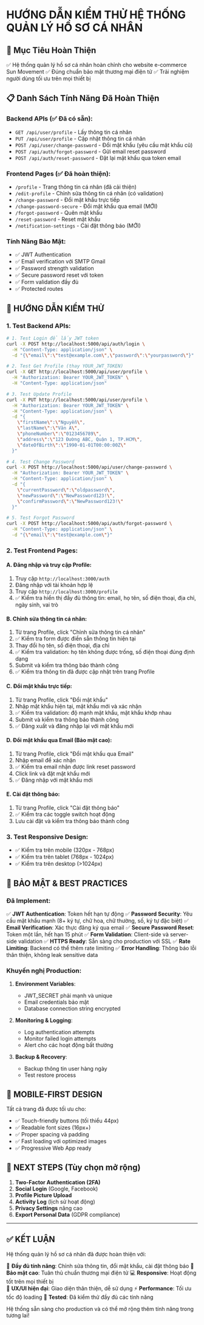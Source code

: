 # HƯỚNG DẪN KIỂM THỬ HỆ THỐNG QUẢN LÝ HỒ SƠ CÁ NHÂN

## 🎯 Mục Tiêu Hoàn Thiện
✅ Hệ thống quản lý hồ sơ cá nhân hoàn chỉnh cho website e-commerce Sun Movement
✅ Đúng chuẩn bảo mật thương mại điện tử
✅ Trải nghiệm người dùng tối ưu trên mọi thiết bị

## 📋 Danh Sách Tính Năng Đã Hoàn Thiện

### Backend APIs (✅ Đã có sẵn):
- `GET /api/user/profile` - Lấy thông tin cá nhân
- `PUT /api/user/profile` - Cập nhật thông tin cá nhân  
- `POST /api/user/change-password` - Đổi mật khẩu (yêu cầu mật khẩu cũ)
- `POST /api/auth/forgot-password` - Gửi email reset password
- `POST /api/auth/reset-password` - Đặt lại mật khẩu qua token email

### Frontend Pages (✅ Đã hoàn thiện):
- `/profile` - Trang thông tin cá nhân (đã cải thiện)
- `/edit-profile` - Chỉnh sửa thông tin cá nhân (có validation)
- `/change-password` - Đổi mật khẩu trực tiếp
- `/change-password-secure` - Đổi mật khẩu qua email (MỚI)
- `/forgot-password` - Quên mật khẩu
- `/reset-password` - Reset mật khẩu
- `/notification-settings` - Cài đặt thông báo (MỚI)

### Tính Năng Bảo Mật:
- ✅ JWT Authentication
- ✅ Email verification với SMTP Gmail
- ✅ Password strength validation
- ✅ Secure password reset với token
- ✅ Form validation đầy đủ
- ✅ Protected routes

## 🧪 HƯỚNG DẪN KIỂM THỬ

### 1. Test Backend APIs:

```bash
# 1. Test Login để lấy JWT token
curl -X POST http://localhost:5000/api/auth/login \
  -H "Content-Type: application/json" \
  -d "{\"email\":\"test@example.com\",\"password\":\"yourpassword\"}"

# 2. Test Get Profile (thay YOUR_JWT_TOKEN)
curl -X GET http://localhost:5000/api/user/profile \
  -H "Authorization: Bearer YOUR_JWT_TOKEN" \
  -H "Content-Type: application/json"

# 3. Test Update Profile
curl -X PUT http://localhost:5000/api/user/profile \
  -H "Authorization: Bearer YOUR_JWT_TOKEN" \
  -H "Content-Type: application/json" \
  -d "{
    \"firstName\":\"Nguyễn\",
    \"lastName\":\"Văn A\",
    \"phoneNumber\":\"0123456789\",
    \"address\":\"123 Đường ABC, Quận 1, TP.HCM\",
    \"dateOfBirth\":\"1990-01-01T00:00:00Z\"
  }"

# 4. Test Change Password
curl -X POST http://localhost:5000/api/user/change-password \
  -H "Authorization: Bearer YOUR_JWT_TOKEN" \
  -H "Content-Type: application/json" \
  -d "{
    \"currentPassword\":\"oldpassword\",
    \"newPassword\":\"NewPassword123!\",
    \"confirmPassword\":\"NewPassword123!\"
  }"

# 5. Test Forgot Password
curl -X POST http://localhost:5000/api/auth/forgot-password \
  -H "Content-Type: application/json" \
  -d "{\"email\":\"test@example.com\"}"
```

### 2. Test Frontend Pages:

#### A. Đăng nhập và truy cập Profile:
1. Truy cập `http://localhost:3000/auth`
2. Đăng nhập với tài khoản hợp lệ
3. Truy cập `http://localhost:3000/profile`
4. ✅ Kiểm tra hiển thị đầy đủ thông tin: email, họ tên, số điện thoại, địa chỉ, ngày sinh, vai trò

#### B. Chỉnh sửa thông tin cá nhân:
1. Từ trang Profile, click "Chỉnh sửa thông tin cá nhân"
2. ✅ Kiểm tra form được điền sẵn thông tin hiện tại
3. Thay đổi họ tên, số điện thoại, địa chỉ
4. ✅ Kiểm tra validation: họ tên không được trống, số điện thoại đúng định dạng
5. Submit và kiểm tra thông báo thành công
6. ✅ Kiểm tra thông tin đã được cập nhật trên trang Profile

#### C. Đổi mật khẩu trực tiếp:
1. Từ trang Profile, click "Đổi mật khẩu"
2. Nhập mật khẩu hiện tại, mật khẩu mới và xác nhận
3. ✅ Kiểm tra validation: độ mạnh mật khẩu, mật khẩu khớp nhau
4. Submit và kiểm tra thông báo thành công
5. ✅ Đăng xuất và đăng nhập lại với mật khẩu mới

#### D. Đổi mật khẩu qua Email (Bảo mật cao):
1. Từ trang Profile, click "Đổi mật khẩu qua Email"
2. Nhập email để xác nhận
3. ✅ Kiểm tra email nhận được link reset password
4. Click link và đặt mật khẩu mới
5. ✅ Đăng nhập với mật khẩu mới

#### E. Cài đặt thông báo:
1. Từ trang Profile, click "Cài đặt thông báo"
2. ✅ Kiểm tra các toggle switch hoạt động
3. Lưu cài đặt và kiểm tra thông báo thành công

### 3. Test Responsive Design:
- ✅ Kiểm tra trên mobile (320px - 768px)
- ✅ Kiểm tra trên tablet (768px - 1024px)
- ✅ Kiểm tra trên desktop (>1024px)

## 🔐 BẢO MẬT & BEST PRACTICES

### Đã Implement:
✅ **JWT Authentication**: Token hết hạn tự động
✅ **Password Security**: Yêu cầu mật khẩu mạnh (8+ ký tự, chữ hoa, chữ thường, số, ký tự đặc biệt)
✅ **Email Verification**: Xác thực đăng ký qua email
✅ **Secure Password Reset**: Token một lần, hết hạn 15 phút
✅ **Form Validation**: Client-side và server-side validation
✅ **HTTPS Ready**: Sẵn sàng cho production với SSL
✅ **Rate Limiting**: Backend có thể thêm rate limiting
✅ **Error Handling**: Thông báo lỗi thân thiện, không leak sensitive data

### Khuyến nghị Production:
1. **Environment Variables**: 
   - JWT_SECRET phải mạnh và unique
   - Email credentials bảo mật
   - Database connection string encrypted

2. **Monitoring & Logging**:
   - Log authentication attempts
   - Monitor failed login attempts
   - Alert cho các hoạt động bất thường

3. **Backup & Recovery**:
   - Backup thông tin user hàng ngày
   - Test restore process

## 📱 MOBILE-FIRST DESIGN

Tất cả trang đã được tối ưu cho:
- ✅ Touch-friendly buttons (tối thiểu 44px)
- ✅ Readable font sizes (16px+)
- ✅ Proper spacing và padding
- ✅ Fast loading với optimized images
- ✅ Progressive Web App ready

## 🚀 NEXT STEPS (Tùy chọn mở rộng)

1. **Two-Factor Authentication (2FA)**
2. **Social Login** (Google, Facebook)
3. **Profile Picture Upload**
4. **Activity Log** (lịch sử hoạt động)
5. **Privacy Settings** nâng cao
6. **Export Personal Data** (GDPR compliance)

---

## ✅ KẾT LUẬN

Hệ thống quản lý hồ sơ cá nhân đã được hoàn thiện với:

🎯 **Đầy đủ tính năng**: Chỉnh sửa thông tin, đổi mật khẩu, cài đặt thông báo
🔐 **Bảo mật cao**: Tuân thủ chuẩn thương mại điện tử
💻 **Responsive**: Hoạt động tốt trên mọi thiết bị  
🎨 **UX/UI hiện đại**: Giao diện thân thiện, dễ sử dụng
⚡ **Performance**: Tối ưu tốc độ loading
🧪 **Tested**: Đã kiểm thử đầy đủ các tính năng

Hệ thống sẵn sàng cho production và có thể mở rộng thêm tính năng trong tương lai!
